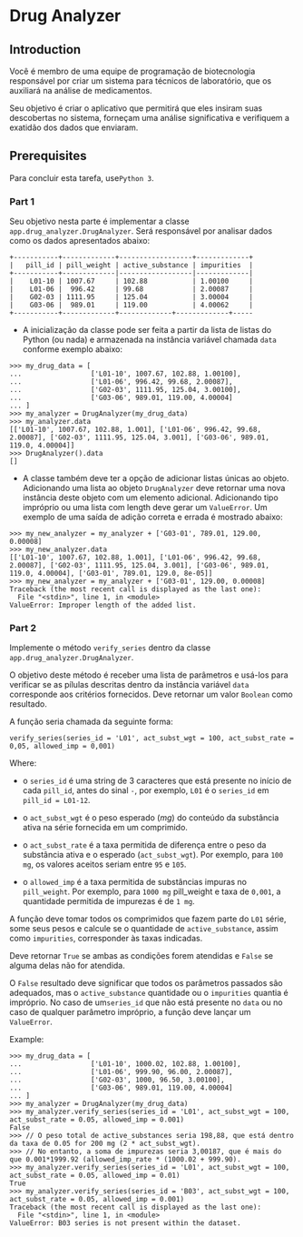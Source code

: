# Drug Analyzer

## Introduction

Você é membro de uma equipe de programação de biotecnologia responsável por criar um sistema para técnicos de laboratório, que os auxiliará na análise de medicamentos.

Seu objetivo é criar o aplicativo que permitirá que eles insiram suas descobertas no sistema, forneçam uma análise significativa e verifiquem a exatidão dos dados que enviaram.

## Prerequisites

Para concluir esta tarefa, use`Python 3`.

### Part 1

Seu objetivo nesta parte é implementar a classe `app.drug_analyzer.DrugAnalyzer`. Será responsável por analisar dados como os dados apresentados abaixo:
```
+-----------+-------------+------------------+-------------+
|   pill_id | pill_weight | active_substance | impurities  |
+-----------+-------------|------------------|-------------|
|    L01-10 | 1007.67     | 102.88           | 1.00100     |
|    L01-06 |  996.42     | 99.68            | 2.00087     |
|    G02-03 | 1111.95     | 125.04           | 3.00004     |
|    G03-06 |  989.01     | 119.00           | 4.00062     |
+-----------+-------------+-------------+-------------+-----
```
* A inicialização da classe pode ser feita a partir da lista de listas do Python (ou nada) e armazenada na instância
variável chamada `data` conforme exemplo abaixo:
```
>>> my_drug_data = [
...                 ['L01-10', 1007.67, 102.88, 1.00100],
...                 ['L01-06', 996.42, 99.68, 2.00087],
...                 ['G02-03', 1111.95, 125.04, 3.00100],
...                 ['G03-06', 989.01, 119.00, 4.00004]
... ]
>>> my_analyzer = DrugAnalyzer(my_drug_data)
>>> my_analyzer.data
[['L01-10', 1007.67, 102.88, 1.001], ['L01-06', 996.42, 99.68, 2.00087], ['G02-03', 1111.95, 125.04, 3.001], ['G03-06', 989.01, 119.0, 4.00004]]
>>> DrugAnalyzer().data
[]
``` 
* A classe também deve ter a opção de adicionar listas únicas ao objeto. Adicionando uma lista ao objeto `DrugAnalyzer`
deve retornar uma nova instância deste objeto com um elemento adicional. Adicionando tipo impróprio ou uma lista com
length deve gerar um `ValueError`. Um exemplo de uma saída de adição correta e errada é mostrado abaixo:
```
>>> my_new_analyzer = my_analyzer + ['G03-01', 789.01, 129.00, 0.00008]
>>> my_new_analyzer.data
[['L01-10', 1007.67, 102.88, 1.001], ['L01-06', 996.42, 99.68, 2.00087], ['G02-03', 1111.95, 125.04, 3.001], ['G03-06', 989.01, 119.0, 4.00004], ['G03-01', 789.01, 129.0, 8e-05]]
>>> my_new_analyzer = my_analyzer + ['G03-01', 129.00, 0.00008]
Traceback (the most recent call is displayed as the last one):
  File "<stdin>", line 1, in <module>
ValueError: Improper length of the added list.
``` 

### Part 2
Implemente o método `verify_series` dentro da classe `app.drug_analyzer.DrugAnalyzer`.

O objetivo deste método é receber uma lista de parâmetros e usá-los para verificar se as pílulas descritas dentro da instância variável `data` corresponde aos critérios fornecidos. Deve retornar um valor `Boolean` como resultado.

A função seria chamada da seguinte forma:
```
verify_series(series_id = 'L01', act_subst_wgt = 100, act_subst_rate = 0,05, allowed_imp = 0,001)
```
Where:
 * o `series_id` é uma string de 3 caracteres que está presente no início de cada `pill_id`, antes do sinal `-`, por exemplo, `L01` é o `series_id` em `pill_id = L01-12`.

 * o `act_subst_wgt` é o peso esperado (_mg_) do conteúdo da substância ativa na série fornecida em um comprimido.

 * o `act_subst_rate` é a taxa permitida de diferença entre o peso da substância ativa e o esperado (`act_subst_wgt`). 
    Por exemplo, para `100 mg`, os valores aceitos seriam entre `95` e `105`.

 * o `allowed_imp` é a taxa permitida de substâncias impuras no `pill_weight`. Por exemplo, para `1000 mg` pill_weight
    e taxa de `0,001`, a quantidade permitida de impurezas é de `1 mg`.

A função deve tomar todos os comprimidos que fazem parte do `L01` série, some seus pesos e calcule se o
quantidade de `active_substance`, assim como `impurities`, corresponder às taxas indicadas. 

Deve retornar `True` se ambas as condições forem atendidas 
e `False` se alguma delas não for atendida.



O `False` resultado deve significar que todos os parâmetros passados ​​são adequados, mas o `active_substance` quantidade ou o `impurities` quantia é impróprio.
No caso de um`series_id` que não está presente no `data` ou no caso de qualquer parâmetro impróprio, a função deve lançar um `ValueError`.

Example:
```
>>> my_drug_data = [
...                 ['L01-10', 1000.02, 102.88, 1.00100],
...                 ['L01-06', 999.90, 96.00, 2.00087],
...                 ['G02-03', 1000, 96.50, 3.00100],
...                 ['G03-06', 989.01, 119.00, 4.00004]
... ]
>>> my_analyzer = DrugAnalyzer(my_drug_data)
>>> my_analyzer.verify_series(series_id = 'L01', act_subst_wgt = 100, act_subst_rate = 0.05, allowed_imp = 0.001)
False
>>> // O peso total de active_substances seria 198,88, que está dentro da taxa de 0.05 for 200 mg (2 * act_subst_wgt).
>>> // No entanto, a soma de impurezas seria 3,00187, que é mais do que 0.001*1999.92 (allowed_imp_rate * (1000.02 + 999.90).
>>> my_analyzer.verify_series(series_id = 'L01', act_subst_wgt = 100, act_subst_rate = 0.05, allowed_imp = 0.01)
True
>>> my_analyzer.verify_series(series_id = 'B03', act_subst_wgt = 100, act_subst_rate = 0.05, allowed_imp = 0.001)
Traceback (the most recent call is displayed as the last one):
  File "<stdin>", line 1, in <module>
ValueError: B03 series is not present within the dataset.
```